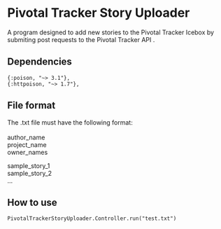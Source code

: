 # Pivotal Tracker Story Uploader
A program designed to add new stories to the Pivotal Tracker Icebox by submiting post requests to the Pivotal Tracker API .

## Dependencies
```
{:poison, "~> 3.1"},
{:httpoison, "~> 1.7"},
```

## File format

The .txt file must have the following format: <br>
<br>
author_name<br>
project_name<br>
owner_names<br>

sample_story_1<br>
sample_story_2<br>
...

## How to use
```
PivotalTrackerStoryUploader.Controller.run("test.txt")
```
